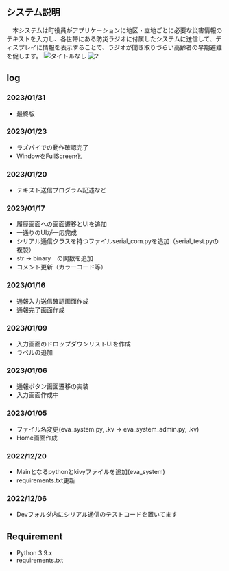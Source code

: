 ## システム説明
　本システムは町役員がアプリケーションに地区・立地ごとに必要な災害情報のテキストを入力し、各世帯にある防災ラジオに付属したシステムに送信して、ディスプレイに情報を表示することで、ラジオが聞き取りづらい高齢者の早期避難を促します。
![タイトルなし](https://github.com/Hajime12349/EvacuationSystemRasPi-archive/assets/51946324/c5145781-8b33-4906-be8f-fcae313e7af6)
![2](https://github.com/Hajime12349/EvacuationSystemRasPi-archive/assets/51946324/9805fceb-06f5-4e64-84c7-1b6aa71c357f)
## log
### 2023/01/31
+ 最終版

### 2023/01/23
+ ラズパイでの動作確認完了
+ WindowをFullScreen化

### 2023/01/20
+ テキスト送信プログラム記述など

### 2023/01/17
+ 履歴画面への画面遷移とUIを追加
+ 一通りのUIが一応完成
+ シリアル通信クラスを持つファイルserial_com.pyを追加（serial_test.pyの複製）
+ str -> binary　の関数を追加
+ コメント更新（カラーコード等）

### 2023/01/16
+ 通報入力送信確認画面作成
+ 通報完了画面作成

### 2023/01/09
+ 入力画面のドロップダウンリストUIを作成
+ ラベルの追加

### 2023/01/06
+ 通報ボタン画面遷移の実装
+ 入力画面作成中

### 2023/01/05
+ ファイル名変更(eva_system.py, .kv -> eva_system_admin.py, .kv)
+ Home画面作成

### 2022/12/20
+ Mainとなるpythonとkivyファイルを追加(eva_system)
+ requirements.txt更新

### 2022/12/06
+ Devフォルダ内にシリアル通信のテストコードを置いてます

## Requirement
- Python 3.9.x
- requirements.txt
